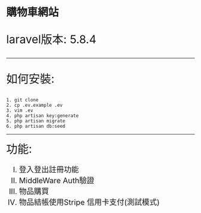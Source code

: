 # **購物車網站**

<p style=font-size:30px>laravel版本: 5.8.4</p>

---
<p style=font-size:30px>
如何安裝:
</p>

```=javascript
1. git clone 
2. cp .ev.example .ev
3. vim .ev
4. php artisan key:generate
5. php artisan migrate
6. php artisan db:seed
```

---
<span style=font-size:30px>
功能:
    <ul style='list-style-type:upper-roman;font-size:20px'> 
      <li>登入登出註冊功能</li>
      <li>MiddleWare Auth驗證</li> 
      <li>物品購買</li>
      <li>物品結帳使用Stripe 信用卡支付(測試模式)</li> 
    </ul>
</span>
